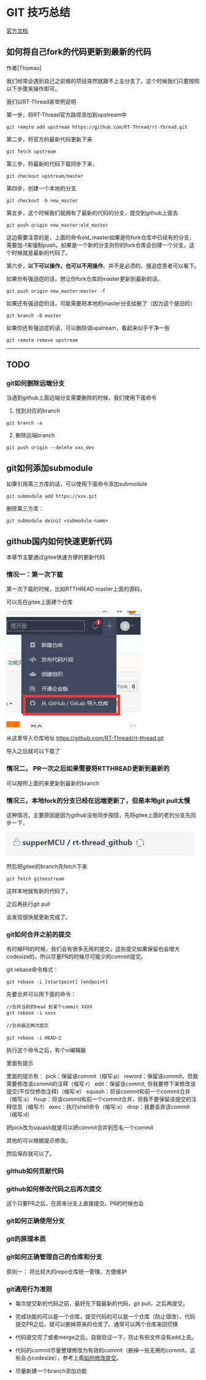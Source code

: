 # GIT 技巧总结

[官方文档](https://training.github.com/downloads/zh_CN/github-git-cheat-sheet/)

##  如何将自己fork的代码更新到最新的代码

作者[Thomas]

我们经常会遇到自己之前做的项目突然就跟不上主分支了。这个时候我们只要按照以下步骤来操作即可。

我们以RT-Thread来举例说明

第一步，将RT-Thread官方路径添加到upstream中

```
git remote add upstream https://github.com/RT-Thread/rt-thread.git
```

第二步，将官方的最新代码更新下来

```
git fetch upstream
```

第三步，将最新的代码下载同步下来，

```
git checkout upstream/master
```

第四步，创建一个本地的分支

```
git checkout -b new_master
```

第五步，这个时候我们就拥有了最新的代码的分支，提交到github上面去

```
git push origin new_master:old_master
```

这边需要注意的是，上面的命令old_master如果是你fork仓库中已经有的分支，需要加-f来强制push。如果是一个新的分支则你的fork仓库会创建一个分支，这个时候就是最新的代码了。

第六步，**以下可以操作，也可以不用操作**。并不是必须的，强迫症患者可以看下。

如果你有强迫症的话，想让你fork仓库的master更新到最新的话。

```
git push origin new_master:master -f    
```

如果还有强迫症的话，可能需要把本地的master分支给删了（因为这个是旧的）

```
git branch -D master
```

如果你还有强迫症的话，可以删除调upstream，看起来似乎干净一些

```
git remote remove upstream
```

-----------

## TODO

### git如何删除远端分支

当遇到github上面远端分支需要删除的时候，我们使用下面命令

1. 找到对应的branch

```
git branch -a              
```

2. 删除远端branch

```
git push origin --delete xxx_dev
```

## git如何添加submodule

如果引用第三方库的话，可以使用下面命令添加submodule

```
git submodule add https://xxx.git
```



删除第三方库：

```
git submodule deinit <submodule-name>
```





## github国内如何快速更新代码

本章节主要通过gitee快速方便的更新代码

### 情况一：第一次下载

第一次下载的时候，比如RTTHREAD master上面的源码，

可以先在gitee上面建个仓库

![](images/image-20210202204744516.png)

从这里导入仓库地址  https://github.com/RT-Thread/rt-thread.git

导入之后就可以下载了

### 情况二， PR一次之后如果需要将RTTHREAD更新到最新的

可以按照上面的来更新到最新的branch

### 情况三，本地fork的分支已经在远端更新了，但是本地git pull太慢

这种情况，主要原因是因为github没有同步按钮，先将gitee上面的老的分支先同步一下，

![](images/image-20210202205055719.png)

然后把gitee的branch先fetch下来

```
git fetch giteestream
```

这样本地就有新的代码了，

之后再执行git pull

会发现很快就更新完成了。



### git如何合并之前的提交

有时候PR的时候，我们会有很多无用的提交，这些提交如果保留也会增大codesize的，所以尽量PR的时候尽可能少的commit提交。

git rebase命令格式：

```
git rebase -i [startpoint] [endpoint]
```

先要合并可以用下面的命令：

```
//合并当前的head 到某个commit XXXX
git rebase -i xxxx

//合并最近两次提交

git rebase -i HEAD~2
```

执行这个命令之后，有个vi编辑器

里面有提示

里面的提示有：
pick：保留该commit（缩写:p）
reword：保留该commit，但我需要修改该commit的注释（缩写:r）
edit：保留该commit, 但我要停下来修改该提交(不仅仅修改注释)（缩写:e）
squash：将该commit和前一个commit合并（缩写:s）
fixup：将该commit和前一个commit合并，但我不要保留该提交的注释信息（缩写:f）
exec：执行shell命令（缩写:x）
drop：我要丢弃该commit（缩写:d）



把pick改为squash就是可以把commit合并到签名一个commit

其他的可以根据提示修改。

然后保存就可以了。



### github如何贡献代码

### github如何修改代码之后再次提交

这个只要PR之后，在原来分支上直接提交。PR的时候也会

### git如何正确使用分支

### git的原理本质

### git如何正确管理自己的仓库和分支

原则一： 将比较大的repo仓库统一管理，方便维护

### git通用行为准则

- 每次提交新的代码之前，最好先下载最新的代码，git pull，之后再提交。

- 完成功能的可以是一个仓库，提交代码的可以是一个仓库（防止错改），代码提交PR之后，就可以删掉原来的仓库了。通常可以两个仓库来回切换

- 代码提交完了或者merge之后，自我验证一下，防止有些文件没有add上去。

- 代码的commit尽量整理修改为有效的commit（删掉一些无用的commit，这些会占codesize），参考上面[如何修改提交](#git如何合并之前的提交)。

- 尽量新建一个branch添加功能

  

